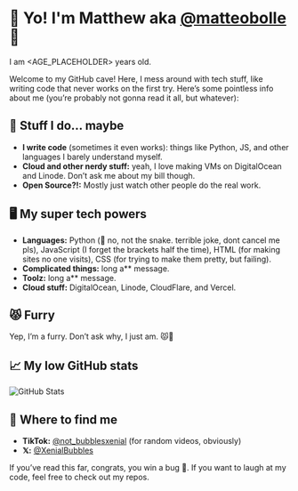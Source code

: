 # 👋 Yo! I'm Matthew aka [@matteobolle](https://github.com/matteobolle) 🎉
I am <AGE_PLACEHOLDER> years old.

Welcome to my GitHub cave! Here, I mess around with tech stuff, like writing code that never works on the first try. Here’s some pointless info about me (you’re probably not gonna read it all, but whatever):

## 🚀 Stuff I do... maybe
- **I write code** (sometimes it even works): things like Python, JS, and other languages I barely understand myself.
- **Cloud and other nerdy stuff:** yeah, I love making VMs on DigitalOcean and Linode. Don’t ask me about my bill though.
- **Open Source?!:** Mostly just watch other people do the real work.

## 🖥️ My super tech powers
- **Languages:** Python (🐍 no, not the snake. terrible joke, dont cancel me pls), JavaScript (I forget the brackets half the time), HTML (for making sites no one visits), CSS (for trying to make them pretty, but failing).
- **Complicated things:** long a** message.
- **Toolz:** long a** message.
- **Cloud stuff:** DigitalOcean, Linode, CloudFlare, and Vercel.

## 😾 Furry 
Yep, I’m a furry. Don’t ask why, I just am. 😾🎨

## 📈 My low GitHub stats
![GitHub Stats](https://github-readme-stats.vercel.app/api?username=matteobolle&show_icons=true&theme=dark)

## 📱 Where to find me
- **TikTok:** [@not_bubblesxenial](https://www.tiktok.com/@not_bubblesxenial) (for random videos, obviously)
- **𝕏:** [@XenialBubbles](https://x.com/XenialBubbles) 

If you’ve read this far, congrats, you win a bug 🐛. If you want to laugh at my code, feel free to check out my repos.

